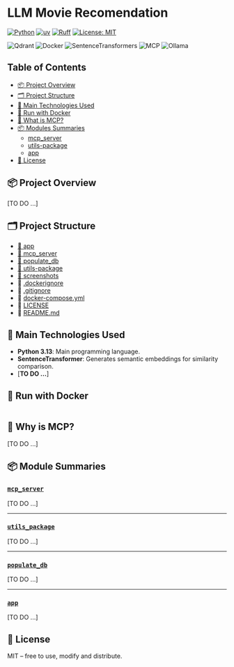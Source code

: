 # LLM Movie Recomendation

[![Python](https://img.shields.io/badge/python-3.13-blue.svg)](https://www.python.org/)
[![uv](https://img.shields.io/endpoint?url=https://raw.githubusercontent.com/astral-sh/uv/main/assets/badge/v0.json)](https://github.com/astral-sh/uv)
[![Ruff](https://img.shields.io/endpoint?url=https://raw.githubusercontent.com/astral-sh/ruff/main/assets/badge/v2.json)](https://github.com/astral-sh/ruff)
[![License: MIT](https://img.shields.io/badge/License-MIT-green.svg)](LICENSE)

![Qdrant](https://img.shields.io/badge/Qdrant-FF4B4B?style=for-the-badge&logo=qdrant&logoColor=white)
![Docker](https://img.shields.io/badge/Docker-2496ED?style=for-the-badge&logo=docker&logoColor=white)
![SentenceTransformers](https://img.shields.io/badge/SentenceTransformers-FFCC00?style=for-the-badge)
![MCP](https://img.shields.io/badge/MCP-4B0082?style=for-the-badge&logo=protocol&logoColor=white)
![Ollama](https://img.shields.io/badge/Ollama-000000?style=for-the-badge&logo=llama&logoColor=white)


## Table of Contents

- [📦 Project Overview](#project-overview)
- [🗂️ Project Structure](#project-structure)
- [🚀 Main Technologies Used](#main-technologies-used)
- [🐳 Run with Docker](#run-with-docker)
- [🧠 What is MCP?](#what-is-mcp)
- [📦 Modules Summaries](#Module-Summaries)
  - [mcp_server](#mcp¨_server)
  - [utils-package](#utils-package)
  - [app](#app)
- [📄 License](#license)


## 📦 Project Overview <a id="project-overview"></a>
[TO DO ...]

## 🗂️ Project Structure <a id="project-structure"></a>

- [📁 app](./app/)
- [📁 mcp_server](./mcp_server/)
- [📁 populate_db](./populate_db/)
- [📁 utils-package](./utils-project/README.md)
- [📁 screenshots](./screenshots/)
- 📄 [.dockerignore](.dockerignore)
- 📄 [.gitignore](.gitignore)
- 📄 [docker-compose.yml](./docker-compose.yml)
- 📄 [LICENSE](./LICENSE)
- 📄 [README.md](./README.md)



## 🚀 Main Technologies Used <a id="main-technologies-used"></a>

- **Python 3.13**: Main programming language.
- **SentenceTransformer**: Generates semantic embeddings for similarity comparison.
- [**TO DO ...**]



## 🐳 Run with Docker <a id="run-with-docker"></a>


```bash

```


## 🧠 Why is MCP? <a id="what-is-mcp"> </a>
[TO DO ...]


## 📦 Module Summaries

###  [`mcp_server`](/mcp_server/)
[TO DO ...]

---

###  [`utils_package`](/utils_package/)
[TO DO ...]

---

###  [`populate_db`](/populate_db/)
[TO DO ...]

---

### [`app`](/app/)
[TO DO ...]



## 📄 License <a id="license"> </a>

MIT – free to use, modify and distribute.
